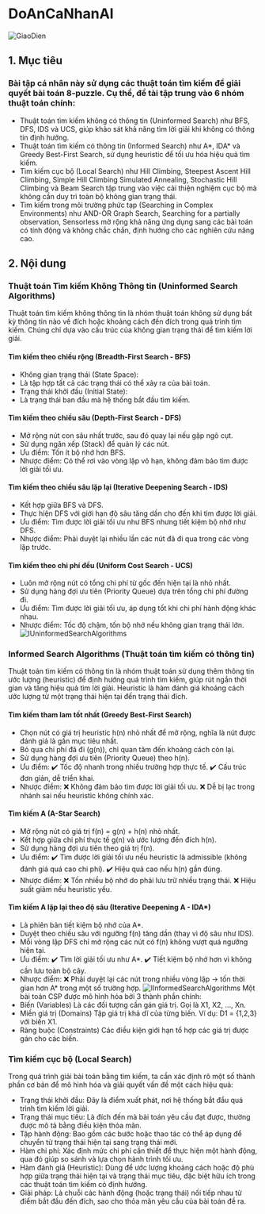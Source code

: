# DoAnCaNhanAI
![GiaoDien](https://github.com/user-attachments/assets/3941f0c8-044c-40de-bcfd-d297d5f7337b)
## 1. Mục tiêu
### Bài tập cá nhân này sử dụng các thuật toán tìm kiếm để giải quyết bài toán 8-puzzle. Cụ thể, đề tài tập trung vào 6 nhóm thuật toán chính:

- Thuật toán tìm kiếm không có thông tin (Uninformed Search) như BFS, DFS, IDS và UCS, giúp khảo sát khả năng tìm lời giải khi không có thông tin định hướng.
- Thuật toán tìm kiếm có thông tin (Informed Search) như A*, IDA* và Greedy Best-First Search, sử dụng heuristic để tối ưu hóa hiệu quả tìm kiếm.
- Tìm kiếm cục bộ (Local Search) như Hill Climbing, Steepest Ascent Hill Climbing, Simple Hill Climbing Simulated Annealing, Stochastic Hill Climbing và Beam Search tập trung vào việc cải thiện nghiệm cục bộ mà không cần duy trì toàn bộ không gian trạng thái.
- Tìm kiếm trong môi trường phức tạp (Searching in Complex Environments) như AND-OR Graph Search, Searching for a partially observation, Sensorless mở rộng khả năng ứng dụng sang các bài toán có tính động và không chắc chắn, định hướng cho các nghiên cứu nâng cao.
## 2. Nội dung
### Thuật toán Tìm kiếm Không Thông tin (Uninformed Search Algorithms)
Thuật toán tìm kiếm không thông tin là nhóm thuật toán không sử dụng bất kỳ thông tin nào về đích hoặc khoảng cách đến đích trong quá trình tìm kiếm. Chúng chỉ dựa vào cấu trúc của không gian trạng thái để tìm kiếm lời giải.
#### Tìm kiếm theo chiều rộng (Breadth-First Search - BFS)
- Không gian trạng thái (State Space):
- Là tập hợp tất cả các trạng thái có thể xảy ra của bài toán.
- Trạng thái khởi đầu (Initial State):
- Là trạng thái ban đầu mà hệ thống bắt đầu tìm kiếm.
#### Tìm kiếm theo chiều sâu (Depth-First Search - DFS)
- Mở rộng nút con sâu nhất trước, sau đó quay lại nếu gặp ngõ cụt.
- Sử dụng ngăn xếp (Stack) để quản lý các nút.
- Ưu điểm: Tốn ít bộ nhớ hơn BFS.
- Nhược điểm: Có thể rơi vào vòng lặp vô hạn, không đảm bảo tìm được lời giải tối ưu.
#### Tìm kiếm theo chiều sâu lặp lại (Iterative Deepening Search - IDS)
- Kết hợp giữa BFS và DFS.
- Thực hiện DFS với giới hạn độ sâu tăng dần cho đến khi tìm được lời giải.
- Ưu điểm: Tìm được lời giải tối ưu như BFS nhưng tiết kiệm bộ nhớ như DFS.
- Nhược điểm: Phải duyệt lại nhiều lần các nút đã đi qua trong các vòng lặp trước.
#### Tìm kiếm theo chi phí đều (Uniform Cost Search - UCS)
- Luôn mở rộng nút có tổng chi phí từ gốc đến hiện tại là nhỏ nhất.
- Sử dụng hàng đợi ưu tiên (Priority Queue) dựa trên tổng chi phí đường đi.
- Ưu điểm: Tìm được lời giải tối ưu, áp dụng tốt khi chi phí hành động khác nhau.
- Nhược điểm: Tốc độ chậm, tốn bộ nhớ nếu không gian trạng thái lớn.
![IUninformedSearchAlgorithms](https://github.com/user-attachments/assets/ff993811-a1fa-4ab1-8119-d068dd65c84c)
### Informed Search Algorithms (Thuật toán tìm kiếm có thông tin)
Thuật toán tìm kiếm có thông tin là nhóm thuật toán sử dụng thêm thông tin ước lượng (heuristic) để định hướng quá trình tìm kiếm, giúp rút ngắn thời gian và tăng hiệu quả tìm lời giải. Heuristic là hàm đánh giá khoảng cách ước lượng từ một trạng thái hiện tại đến trạng thái đích.
#### Tìm kiếm tham lam tốt nhất (Greedy Best-First Search)
- Chọn nút có giá trị heuristic h(n) nhỏ nhất để mở rộng, nghĩa là nút được đánh giá là gần mục tiêu nhất.
- Bỏ qua chi phí đã đi (g(n)), chỉ quan tâm đến khoảng cách còn lại.
- Sử dụng hàng đợi ưu tiên (Priority Queue) theo h(n).
- Ưu điểm:
✔️ Tốc độ nhanh trong nhiều trường hợp thực tế.
✔️ Cấu trúc đơn giản, dễ triển khai.
- Nhược điểm:
❌ Không đảm bảo tìm được lời giải tối ưu.
❌ Dễ bị lạc trong nhánh sai nếu heuristic không chính xác.
#### Tìm kiếm A (A-Star Search)
- Mở rộng nút có giá trị f(n) = g(n) + h(n) nhỏ nhất.
- Kết hợp giữa chi phí thực tế g(n) và ước lượng đến đích h(n).
- Sử dụng hàng đợi ưu tiên theo giá trị f(n).
- Ưu điểm:
✔️ Tìm được lời giải tối ưu nếu heuristic là admissible (không đánh giá quá cao chi phí).
✔️ Hiệu quả cao nếu h(n) gần đúng.
- Nhược điểm:
❌ Tốn nhiều bộ nhớ do phải lưu trữ nhiều trạng thái.
❌ Hiệu suất giảm nếu heuristic yếu.
#### Tìm kiếm A lặp lại theo độ sâu (Iterative Deepening A - IDA*)
- Là phiên bản tiết kiệm bộ nhớ của A*.
- Duyệt theo chiều sâu với ngưỡng f(n) tăng dần (thay vì độ sâu như IDS).
- Mỗi vòng lặp DFS chỉ mở rộng các nút có f(n) không vượt quá ngưỡng hiện tại.
- Ưu điểm:
✔️ Tìm lời giải tối ưu như A*.
✔️ Tiết kiệm bộ nhớ hơn vì không cần lưu toàn bộ cây.
- Nhược điểm:
❌ Phải duyệt lại các nút trong nhiều vòng lặp → tốn thời gian hơn A* trong một số trường hợp.
![IInformedSearchAlgorithms](https://github.com/user-attachments/assets/fa432c8c-baae-409c-9206-78124a9263e3)
Một bài toán CSP được mô hình hóa bởi 3 thành phần chính:
- Biến (Variables)
Là các đối tượng cần gán giá trị. Gọi là X1, X2, ..., Xn.
- Miền giá trị (Domains)
Tập giá trị khả dĩ của từng biến. Ví dụ: D1 = {1,2,3} với biến X1.
- Ràng buộc (Constraints)
Các điều kiện giới hạn tổ hợp các giá trị được gán cho các biến.

### Tìm kiếm cục bộ (Local Search)
Trong quá trình giải bài toán bằng tìm kiếm, ta cần xác định rõ một số thành phần cơ bản để mô hình hóa và giải quyết vấn đề một cách hiệu quả:
- Trạng thái khởi đầu:
Đây là điểm xuất phát, nơi hệ thống bắt đầu quá trình tìm kiếm lời giải.
- Trạng thái mục tiêu:
Là đích đến mà bài toán yêu cầu đạt được, thường được mô tả bằng điều kiện thỏa mãn.
- Tập hành động:
Bao gồm các bước hoặc thao tác có thể áp dụng để chuyển từ trạng thái hiện tại sang trạng thái mới.
- Hàm chi phí:
Xác định mức chi phí cần thiết để thực hiện một hành động, qua đó giúp so sánh và lựa chọn hành trình tối ưu.
- Hàm đánh giá (Heuristic): Dùng để ước lượng khoảng cách hoặc độ phù hợp giữa trạng thái hiện tại và trạng thái mục tiêu, đặc biệt hữu ích trong các thuật toán tìm kiếm có định hướng.
- Giải pháp: Là chuỗi các hành động (hoặc trạng thái) nối tiếp nhau từ điểm bắt đầu đến đích, sao cho thỏa mãn yêu cầu của bài toán đề ra.
